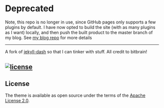 # Deprecated

Note, this repo is no longer in use, since GitHub pages only supports a few plugins by default. I have now opted to build the site (with as many plugins as I want) locally, and then push the built product to the master branch of my blog. See [my blog repo](https://github.com/aidanstansfield/aidanstansfield.github.io) for more details

---
A fork of [jekyll-dash](https://github.com/bitbrain/jekyll-dash) so that I can tinker with stuff. All credit to bitbrain!

[![license](https://img.shields.io/github/license/bitbrain/jekyll-dash.svg?style=flat-square)](LICENSE.MD)
---

## License

The theme is available as open source under the terms of the [Apache License 2.0](https://opensource.org/licenses/Apache-2.0).
